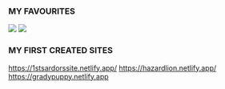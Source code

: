 ### MY FAVOURITES
<img src="https://img.shields.io/badge/HTML5-3c096c?style=for-the-badge&logo=HTML5&logoColor="/> <img src="https://img.shields.io/badge/CSS-3c096c?style=for-the-badge&logo=CSS3&logoColor="/>

### MY FIRST CREATED SITES
https://1stsardorssite.netlify.app/
      https://hazardlion.netlify.app/
         https://gradypuppy.netlify.app
